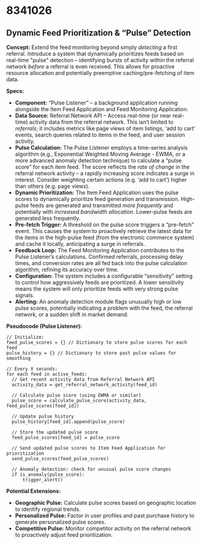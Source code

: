 # 8341026

## Dynamic Feed Prioritization & “Pulse” Detection

**Concept:** Extend the feed monitoring beyond simply *detecting* a first referral. Introduce a system that dynamically prioritizes feeds based on real-time "pulse" detection – identifying bursts of activity within the referral network *before* a referral is even received. This allows for proactive resource allocation and potentially preemptive caching/pre-fetching of item data.

**Specs:**

*   **Component:** “Pulse Listener” – a background application running alongside the Item Feed Application and Feed Monitoring Application.
*   **Data Source:** Referral Network API – Access real-time (or near real-time) activity data from the referral network. This isn’t limited to *referrals*; it includes metrics like page views of item listings, ‘add to cart’ events, search queries related to items in the feed, and user session activity.
*   **Pulse Calculation:** The Pulse Listener employs a time-series analysis algorithm (e.g., Exponential Weighted Moving Average - EWMA, or a more advanced anomaly detection technique) to calculate a “pulse score” for each item feed.  The score reflects the *rate of change* in the referral network activity – a rapidly increasing score indicates a surge in interest.  Consider weighting certain actions (e.g. ‘add to cart’) higher than others (e.g. page views).
*   **Dynamic Prioritization:**  The Item Feed Application uses the pulse scores to dynamically prioritize feed generation and transmission.  High-pulse feeds are generated and transmitted *more frequently* and potentially with *increased bandwidth allocation*. Lower-pulse feeds are generated less frequently.
*   **Pre-fetch Trigger:**  A threshold on the pulse score triggers a “pre-fetch” event. This causes the system to proactively retrieve the latest data for the items in the high-pulse feed (from the electronic commerce system) and cache it locally, anticipating a surge in referrals.
*   **Feedback Loop:** The Feed Monitoring Application contributes to the Pulse Listener’s calculations.  Confirmed referrals, processing delay times, and conversion rates are all fed back into the pulse calculation algorithm, refining its accuracy over time.
*   **Configuration:** The system includes a configurable “sensitivity” setting to control how aggressively feeds are prioritized. A lower sensitivity means the system will only prioritize feeds with very strong pulse signals.
*   **Alerting:**  An anomaly detection module flags unusually high or low pulse scores, potentially indicating a problem with the feed, the referral network, or a sudden shift in market demand.

**Pseudocode (Pulse Listener):**

```
// Initialize:
feed_pulse_scores = {} // Dictionary to store pulse scores for each feed
pulse_history = {} // Dictionary to store past pulse values for smoothing

// Every X seconds:
for each feed in active_feeds:
  // Get recent activity data from Referral Network API
  activity_data = get_referral_network_activity(feed_id)

  // Calculate pulse score (using EWMA or similar)
  pulse_score = calculate_pulse_score(activity_data, feed_pulse_scores[feed_id])

  // Update pulse history
  pulse_history[feed_id].append(pulse_score)

  // Store the updated pulse score
  feed_pulse_scores[feed_id] = pulse_score

  // Send updated pulse scores to Item Feed Application for prioritization
  send_pulse_scores(feed_pulse_scores)

  // Anomaly detection: check for unusual pulse score changes
  if is_anomaly(pulse_score):
      trigger_alert()
```

**Potential Extensions:**

*   **Geographic Pulse:** Calculate pulse scores based on geographic location to identify regional trends.
*   **Personalized Pulse:**  Factor in user profiles and past purchase history to generate personalized pulse scores.
*   **Competitive Pulse:** Monitor competitor activity on the referral network to proactively adjust feed prioritization.